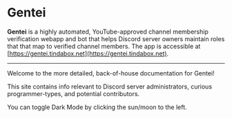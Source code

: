 # Gentei

**Gentei** is a highly automated, YouTube-approved channel membership verification webapp and bot that helps Discord server owners maintain roles that that map to verified channel members. The app is accessible at [https://gentei.tindabox.net](https://gentei.tindabox.net).

---

Welcome to the more detailed, back-of-house documentation for Gentei!

This site contains info relevant to Discord server administrators, curious programmer-types, and potential contributors.

You can toggle Dark Mode by clicking the sun/moon to the left.
